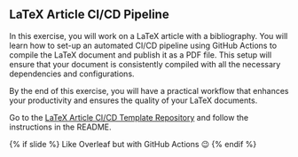 ## LaTeX Article CI/CD Pipeline

In this exercise, you will work on a LaTeX article with a bibliography. 
You will learn how to set-up an automated CI/CD pipeline using GitHub Actions to compile the LaTeX document and publish it as a PDF file.
This setup will ensure that your document is consistently compiled with all the necessary dependencies and configurations.

By the end of this exercise, you will have a practical workflow that enhances your productivity and ensures the quality of your LaTeX documents.

Go to the [LaTeX Article CI/CD Template Repository](https://github.com/matteodelucchi/latex-article-template) and follow the instructions in the README.

{% if slide %}
Like Overleaf but with GitHub Actions 😉
{% endif %}